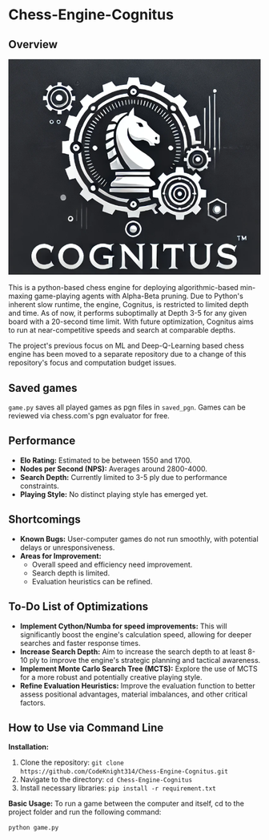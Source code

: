 # Chess-Engine-Cognitus

## Overview
<p align="center">
  <img src="images/Cognitus Logo.png" alt="Cognitus Logo">
</p>

This is a python-based chess engine for deploying algorithmic-based min-maxing game-playing agents with Alpha-Beta pruning. Due to Python's inherent slow runtime, the engine, Cognitus, is restricted to limited depth and time. As of now, it performs suboptimally at Depth 3-5 for any given board with a 20-second time limit. With future optimization, Cognitus aims to run at near-competitive speeds and search at comparable depths.

The project's previous focus on ML and Deep-Q-Learning based chess engine has been moved to a separate repository due to a change of this repository's focus and computation budget issues.

## Saved games 
`game.py` saves all played games as pgn files in `saved_pgn`. Games can be reviewed via chess.com's pgn evaluator for free.

## Performance

* **Elo Rating:** Estimated to be between 1550 and 1700.
* **Nodes per Second (NPS):** Averages around 2800-4000.
* **Search Depth:** Currently limited to 3-5 ply due to performance constraints.
* **Playing Style:** No distinct playing style has emerged yet.

## Shortcomings

* **Known Bugs:** User-computer games do not run smoothly, with potential delays or unresponsiveness.
* **Areas for Improvement:** 
    * Overall speed and efficiency need improvement.
    * Search depth is limited.
    * Evaluation heuristics can be refined. 

## To-Do List of Optimizations

* **Implement Cython/Numba for speed improvements:** This will significantly boost the engine's calculation speed, allowing for deeper searches and faster response times.
* **Increase Search Depth:**  Aim to increase the search depth to at least 8-10 ply to improve the engine's strategic planning and tactical awareness.
* **Implement Monte Carlo Search Tree (MCTS):**  Explore the use of MCTS for a more robust and potentially creative playing style.
* **Refine Evaluation Heuristics:**  Improve the evaluation function to better assess positional advantages, material imbalances, and other critical factors.

## How to Use via Command Line

**Installation:**

1. Clone the repository: `git clone https://github.com/CodeKnight314/Chess-Engine-Cognitus.git`
2. Navigate to the directory: `cd Chess-Engine-Cognitus`
3. Install necessary libraries: `pip install -r requirement.txt`

**Basic Usage:**
To run a game between the computer and itself, cd to the project folder and run the following command:
```bash
python game.py
```
